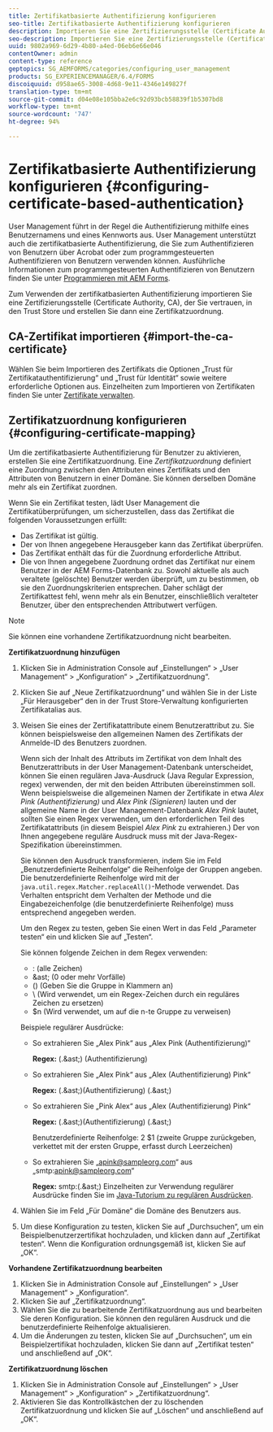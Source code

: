 ```yaml
---
title: Zertifikatbasierte Authentifizierung konfigurieren
seo-title: Zertifikatbasierte Authentifizierung konfigurieren
description: Importieren Sie eine Zertifizierungsstelle (Certificate Authority, CA) in den Trust Store und erstellen Sie dann eine Zertifikatzuordnung für zertifikatbasierte Authentifizierung.
seo-description: Importieren Sie eine Zertifizierungsstelle (Certificate Authority, CA) in den Trust Store und erstellen Sie dann eine Zertifikatzuordnung für zertifikatbasierte Authentifizierung.
uuid: 9802a969-6d29-4b80-a4ed-06eb6e66e046
contentOwner: admin
content-type: reference
geptopics: SG_AEMFORMS/categories/configuring_user_management
products: SG_EXPERIENCEMANAGER/6.4/FORMS
discoiquuid: d958ae65-3008-4d68-9e11-4346e149827f
translation-type: tm+mt
source-git-commit: d04e08e105bba2e6c92d93bcb58839f1b5307bd8
workflow-type: tm+mt
source-wordcount: '747'
ht-degree: 94%

---
```



# Zertifikatbasierte Authentifizierung konfigurieren {#configuring-certificate-based-authentication}

User Management führt in der Regel die Authentifizierung mithilfe eines Benutzernamens und eines Kennworts aus. User Management unterstützt auch die zertifikatbasierte Authentifizierung, die Sie zum Authentifizieren von Benutzern über Acrobat oder zum programmgesteuerten Authentifizieren von Benutzern verwenden können. Ausführliche Informationen zum programmgesteuerten Authentifizieren von Benutzern finden Sie unter [Programmieren mit AEM Forms](https://www.adobe.com/go/learn_aemforms_programming_63).

Zum Verwenden der zertifikatbasierten Authentifizierung importieren Sie eine Zertifizierungsstelle (Certificate Authority, CA), der Sie vertrauen, in den Trust Store und erstellen Sie dann eine Zertifikatzuordnung.

## CA-Zertifikat importieren {#import-the-ca-certificate}

Wählen Sie beim Importieren des Zertifikats die Optionen „Trust für Zertifikatauthentifizierung“ und „Trust für Identität“ sowie weitere erforderliche Optionen aus. Einzelheiten zum Importieren von Zertifikaten finden Sie unter [Zertifikate verwalten](/help/forms/using/admin-help/certificates.md#managing-certificates).

## Zertifikatzuordnung konfigurieren  {#configuring-certificate-mapping}

Um die zertifikatbasierte Authentifizierung für Benutzer zu aktivieren, erstellen Sie eine Zertifikatzuordnung. Eine *Zertifikatzuordnung* definiert eine Zuordnung zwischen den Attributen eines Zertifikats und den Attributen von Benutzern in einer Domäne. Sie können derselben Domäne mehr als ein Zertifikat zuordnen.

Wenn Sie ein Zertifikat testen, lädt User Management die Zertifikatüberprüfungen, um sicherzustellen, dass das Zertifikat die folgenden Voraussetzungen erfüllt:

* Das Zertifikat ist gültig.
* Der von Ihnen angegebene Herausgeber kann das Zertifikat überprüfen.
* Das Zertifikat enthält das für die Zuordnung erforderliche Attribut.
* Die von Ihnen angegebene Zuordnung ordnet das Zertifikat nur einem Benutzer in der AEM Forms-Datenbank zu. Sowohl aktuelle als auch veraltete (gelöschte) Benutzer werden überprüft, um zu bestimmen, ob sie den Zuordnungskriterien entsprechen. Daher schlägt der Zertifikattest fehl, wenn mehr als ein Benutzer, einschließlich veralteter Benutzer, über den entsprechenden Attributwert verfügen.

>[!NOTE]
>
>Sie können eine vorhandene Zertifikatzuordnung nicht bearbeiten.

**Zertifikatzuordnung hinzufügen**

1. Klicken Sie in Administration Console auf „Einstellungen“ > „User Management“ > „Konfiguration“ > „Zertifikatzuordnung“.
1. Klicken Sie auf „Neue Zertifikatzuordnung“ und wählen Sie in der Liste „Für Herausgeber“ den in der Trust Store-Verwaltung konfigurierten Zertifikatalias aus.
1. Weisen Sie eines der Zertifikatattribute einem Benutzerattribut zu. Sie können beispielsweise den allgemeinen Namen des Zertifikats der Anmelde-ID des Benutzers zuordnen.

   Wenn sich der Inhalt des Attributs im Zertifikat von dem Inhalt des Benutzerattributs in der User Management-Datenbank unterscheidet, können Sie einen regulären Java-Ausdruck (Java Regular Expression, regex) verwenden, der mit den beiden Attributen übereinstimmen soll. Wenn beispielsweise die allgemeinen Namen der Zertifikate in etwa *Alex Pink (Authentifizierung)* und *Alex Pink (Signieren)* lauten und der allgemeine Name in der User Management-Datenbank *Alex Pink* lautet, sollten Sie einen Regex verwenden, um den erforderlichen Teil des Zertifikatattributs (in diesem Beispiel *Alex Pink* zu extrahieren.) Der von Ihnen angegebene reguläre Ausdruck muss mit der Java-Regex-Spezifikation übereinstimmen.

   Sie können den Ausdruck transformieren, indem Sie im Feld „Benutzerdefinierte Reihenfolge“ die Reihenfolge der Gruppen angeben. Die benutzerdefinierte Reihenfolge wird mit der `java.util.regex.Matcher.replaceAll()`-Methode verwendet. Das Verhalten entspricht dem Verhalten der Methode und die Eingabezeichenfolge (die benutzerdefinierte Reihenfolge) muss entsprechend angegeben werden.

   Um den Regex zu testen, geben Sie einen Wert in das Feld „Parameter testen“ ein und klicken Sie auf „Testen“.

   Sie können folgende Zeichen in dem Regex verwenden:

   * : (alle Zeichen)
   * &amp;ast; (0 oder mehr Vorfälle)
   * () (Geben Sie die Gruppe in Klammern an)
   * \ (Wird verwendet, um ein Regex-Zeichen durch ein reguläres Zeichen zu ersetzen)
   * $n (Wird verwendet, um auf die n-te Gruppe zu verweisen)

   Beispiele regulärer Ausdrücke:

   * So extrahieren Sie „Alex Pink“ aus „Alex Pink (Authentifizierung)“

      **Regex:** (.&amp;ast;) \(Authentifizierung\)

   * So extrahieren Sie „Alex Pink“ aus „Alex (Authentifizierung) Pink“

      **Regex:** (.&amp;ast;)\(Authentifizierung\) (.&amp;ast;)

   * So extrahieren Sie „Pink Alex“ aus „Alex (Authentifizierung) Pink“

      **Regex:** (.&amp;ast;)\(Authentifizierung\) (.&amp;ast;)

      Benutzerdefinierte Reihenfolge: 2 $1 (zweite Gruppe zurückgeben, verkettet mit der ersten Gruppe, erfasst durch Leerzeichen)

   * So extrahieren Sie „apink@sampleorg.com“ aus „smtp:apink@sampleorg.com“

      **Regex:** smtp:(.&amp;ast;)
   Einzelheiten zur Verwendung regulärer Ausdrücke finden Sie im [Java-Tutorium zu regulären Ausdrücken](https://java.sun.com/docs/books/tutorial/essential/regex/).

1. Wählen Sie im Feld „Für Domäne“ die Domäne des Benutzers aus.
1. Um diese Konfiguration zu testen, klicken Sie auf „Durchsuchen“, um ein Beispielbenutzerzertifikat hochzuladen, und klicken dann auf „Zertifikat testen“. Wenn die Konfiguration ordnungsgemäß ist, klicken Sie auf „OK“.

**Vorhandene Zertifikatzuordnung bearbeiten**

1. Klicken Sie in Administration Console auf „Einstellungen“ > „User Management“ > „Konfiguration“.
1. Klicken Sie auf „Zertifikatzuordnung“.
1. Wählen Sie die zu bearbeitende Zertifikatzuordnung aus und bearbeiten Sie deren Konfiguration. Sie können den regulären Ausdruck und die benutzerdefinierte Reihenfolge aktualisieren.
1. Um die Änderungen zu testen, klicken Sie auf „Durchsuchen“, um ein Beispielzertifikat hochzuladen, klicken Sie dann auf „Zertifikat testen“ und anschließend auf „OK“.

**Zertifikatzuordnung löschen**

1. Klicken Sie in Administration Console auf „Einstellungen“ > „User Management“ > „Konfiguration“ > „Zertifikatzuordnung“.
1. Aktivieren Sie das Kontrollkästchen der zu löschenden Zertifikatzuordnung und klicken Sie auf „Löschen“ und anschließend auf „OK“.


